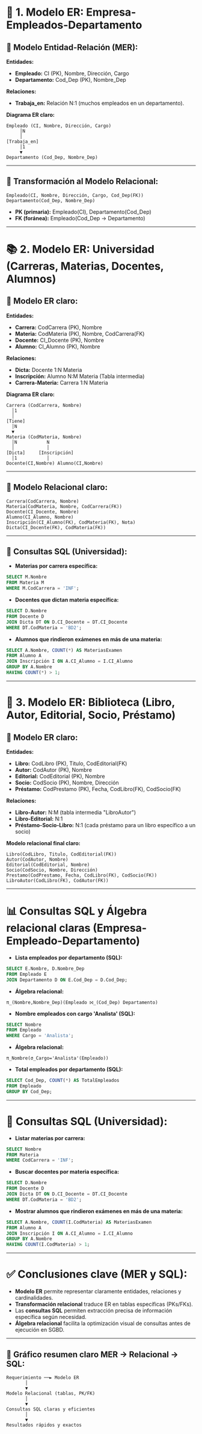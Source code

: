
# 📐 **1. Modelo ER: Empresa-Empleados-Departamento**

## 🔹 **Modelo Entidad-Relación (MER):**

**Entidades:**
- **Empleado:** CI (PK), Nombre, Dirección, Cargo
- **Departamento:** Cod_Dep (PK), Nombre_Dep

**Relaciones:**
- **Trabaja_en:** Relación N:1 (muchos empleados en un departamento).

**Diagrama ER claro:**
```
Empleado (CI, Nombre, Dirección, Cargo)
     │N
     │
[Trabaja_en]
     │1
     ▼
Departamento (Cod_Dep, Nombre_Dep)
```

---

## 🔹 **Transformación al Modelo Relacional:**

```
Empleado(CI, Nombre, Dirección, Cargo, Cod_Dep(FK))
Departamento(Cod_Dep, Nombre_Dep)
```

- **PK (primaria):** Empleado(CI), Departamento(Cod_Dep)
- **FK (foránea):** Empleado(Cod_Dep → Departamento)

---

# 📚 **2. Modelo ER: Universidad (Carreras, Materias, Docentes, Alumnos)**

## 🔹 **Modelo ER claro:**

**Entidades:**
- **Carrera:** CodCarrera (PK), Nombre
- **Materia:** CodMateria (PK), Nombre, CodCarrera(FK)
- **Docente:** CI_Docente (PK), Nombre
- **Alumno:** CI_Alumno (PK), Nombre

**Relaciones:**
- **Dicta:** Docente 1:N Materia
- **Inscripción:** Alumno N:M Materia (Tabla intermedia)
- **Carrera-Materia:** Carrera 1:N Materia

**Diagrama ER claro:**
```
Carrera (CodCarrera, Nombre)
  │1
  │
[Tiene]
  │N
  ▼
Materia (CodMateria, Nombre)
  │N           N
  │            │
[Dicta]     [Inscripción]
  │1           │
Docente(CI,Nombre) Alumno(CI,Nombre)
```

---

## 🔹 **Modelo Relacional claro:**

```
Carrera(CodCarrera, Nombre)
Materia(CodMateria, Nombre, CodCarrera(FK))
Docente(CI_Docente, Nombre)
Alumno(CI_Alumno, Nombre)
Inscripción(CI_Alumno(FK), CodMateria(FK), Nota)
Dicta(CI_Docente(FK), CodMateria(FK))
```

---

## 🔑 **Consultas SQL (Universidad):**

- **Materias por carrera específica:**
```sql
SELECT M.Nombre
FROM Materia M
WHERE M.CodCarrera = 'INF';
```

- **Docentes que dictan materia específica:**
```sql
SELECT D.Nombre
FROM Docente D
JOIN Dicta DT ON D.CI_Docente = DT.CI_Docente
WHERE DT.CodMateria = 'BD2';
```

- **Alumnos que rindieron exámenes en más de una materia:**
```sql
SELECT A.Nombre, COUNT(*) AS MateriasExamen
FROM Alumno A
JOIN Inscripción I ON A.CI_Alumno = I.CI_Alumno
GROUP BY A.Nombre
HAVING COUNT(*) > 1;
```

---

# 📖 **3. Modelo ER: Biblioteca (Libro, Autor, Editorial, Socio, Préstamo)**

## 🔹 **Modelo ER claro:**

**Entidades:**
- **Libro:** CodLibro (PK), Titulo, CodEditorial(FK)
- **Autor:** CodAutor (PK), Nombre
- **Editorial:** CodEditorial (PK), Nombre
- **Socio:** CodSocio (PK), Nombre, Dirección
- **Préstamo:** CodPrestamo (PK), Fecha, CodLibro(FK), CodSocio(FK)

**Relaciones:**
- **Libro-Autor:** N:M (tabla intermedia "LibroAutor")
- **Libro-Editorial:** N:1
- **Préstamo-Socio-Libro:** N:1 (cada préstamo para un libro específico a un socio)

**Modelo relacional final claro:**
```
Libro(CodLibro, Titulo, CodEditorial(FK))
Autor(CodAutor, Nombre)
Editorial(CodEditorial, Nombre)
Socio(CodSocio, Nombre, Dirección)
Prestamo(CodPrestamo, Fecha, CodLibro(FK), CodSocio(FK))
LibroAutor(CodLibro(FK), CodAutor(FK))
```

---

# 📊 **Consultas SQL y Álgebra relacional claras (Empresa-Empleado-Departamento)**

- **Lista empleados por departamento (SQL):**
```sql
SELECT E.Nombre, D.Nombre_Dep
FROM Empleado E
JOIN Departamento D ON E.Cod_Dep = D.Cod_Dep;
```

- **Álgebra relacional:**
```
π_(Nombre,Nombre_Dep)(Empleado ⨝_(Cod_Dep) Departamento)
```

- **Nombre empleados con cargo 'Analista' (SQL):**
```sql
SELECT Nombre
FROM Empleado
WHERE Cargo = 'Analista';
```

- **Álgebra relacional:**
```
π_Nombre(σ_Cargo='Analista'(Empleado))
```

- **Total empleados por departamento (SQL):**
```sql
SELECT Cod_Dep, COUNT(*) AS TotalEmpleados
FROM Empleado
GROUP BY Cod_Dep;
```

---

# 📌 **Consultas SQL (Universidad):**

- **Listar materias por carrera:**
```sql
SELECT Nombre
FROM Materia
WHERE CodCarrera = 'INF';
```

- **Buscar docentes por materia específica:**
```sql
SELECT D.Nombre
FROM Docente D
JOIN Dicta DT ON D.CI_Docente = DT.CI_Docente
WHERE DT.CodMateria = 'BD2';
```

- **Mostrar alumnos que rindieron exámenes en más de una materia:**
```sql
SELECT A.Nombre, COUNT(I.CodMateria) AS MateriasExamen
FROM Alumno A
JOIN Inscripción I ON A.CI_Alumno = I.CI_Alumno
GROUP BY A.Nombre
HAVING COUNT(I.CodMateria) > 1;
```

---

# ✅ **Conclusiones clave (MER y SQL):**

- **Modelo ER** permite representar claramente entidades, relaciones y cardinalidades.
- **Transformación relacional** traduce ER en tablas específicas (PKs/FKs).
- Las **consultas SQL** permiten extracción precisa de información específica según necesidad.
- **Álgebra relacional** facilita la optimización visual de consultas antes de ejecución en SGBD.

---

## 🎯 **Gráfico resumen claro MER → Relacional → SQL:**

```
Requerimiento ──► Modelo ER
       │
       ▼
Modelo Relacional (tablas, PK/FK)
       │
       ▼
Consultas SQL claras y eficientes
       │
       ▼
Resultados rápidos y exactos
```